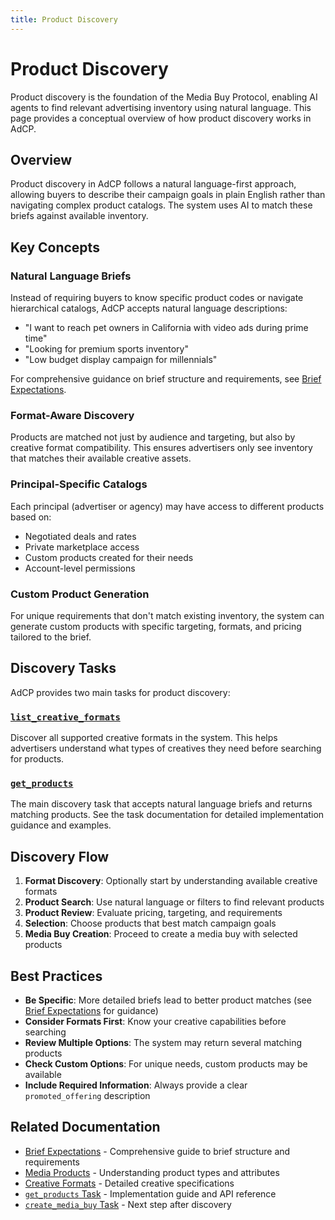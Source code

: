 ```yaml
---
title: Product Discovery
---
```


# Product Discovery

Product discovery is the foundation of the Media Buy Protocol, enabling AI agents to find relevant advertising inventory using natural language. This page provides a conceptual overview of how product discovery works in AdCP.

## Overview

Product discovery in AdCP follows a natural language-first approach, allowing buyers to describe their campaign goals in plain English rather than navigating complex product catalogs. The system uses AI to match these briefs against available inventory.

## Key Concepts

### Natural Language Briefs

Instead of requiring buyers to know specific product codes or navigate hierarchical catalogs, AdCP accepts natural language descriptions:

- "I want to reach pet owners in California with video ads during prime time"
- "Looking for premium sports inventory"
- "Low budget display campaign for millennials"

For comprehensive guidance on brief structure and requirements, see [Brief Expectations](./brief-expectations).

### Format-Aware Discovery

Products are matched not just by audience and targeting, but also by creative format compatibility. This ensures advertisers only see inventory that matches their available creative assets.

### Principal-Specific Catalogs

Each principal (advertiser or agency) may have access to different products based on:
- Negotiated deals and rates
- Private marketplace access
- Custom products created for their needs
- Account-level permissions

### Custom Product Generation

For unique requirements that don't match existing inventory, the system can generate custom products with specific targeting, formats, and pricing tailored to the brief.

## Discovery Tasks

AdCP provides two main tasks for product discovery:

### [`list_creative_formats`](./tasks/list_creative_formats)

Discover all supported creative formats in the system. This helps advertisers understand what types of creatives they need before searching for products.

### [`get_products`](./tasks/get_products)

The main discovery task that accepts natural language briefs and returns matching products. See the task documentation for detailed implementation guidance and examples.

## Discovery Flow

1. **Format Discovery**: Optionally start by understanding available creative formats
2. **Product Search**: Use natural language or filters to find relevant products
3. **Product Review**: Evaluate pricing, targeting, and requirements
4. **Selection**: Choose products that best match campaign goals
5. **Media Buy Creation**: Proceed to create a media buy with selected products

## Best Practices

- **Be Specific**: More detailed briefs lead to better product matches (see [Brief Expectations](./brief-expectations) for guidance)
- **Consider Formats First**: Know your creative capabilities before searching
- **Review Multiple Options**: The system may return several matching products
- **Check Custom Options**: For unique needs, custom products may be available
- **Include Required Information**: Always provide a clear `promoted_offering` description

## Related Documentation

- [Brief Expectations](./brief-expectations) - Comprehensive guide to brief structure and requirements
- [Media Products](./media-products) - Understanding product types and attributes
- [Creative Formats](./creative-formats) - Detailed creative specifications
- [`get_products` Task](./tasks/get_products) - Implementation guide and API reference
- [`create_media_buy` Task](./tasks/create_media_buy) - Next step after discovery